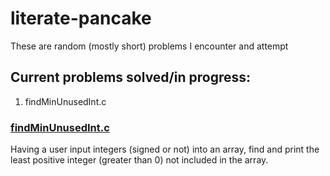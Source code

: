 # literate-pancake
These are random (mostly short) problems I encounter and attempt
## Current problems solved/in progress:
1. findMinUnusedInt.c

### [findMinUnusedInt.c](findMinUnusedInt.c)
  Having a user input integers (signed or not) into an array, find and print the least positive integer (greater than 0) not included in the array.
